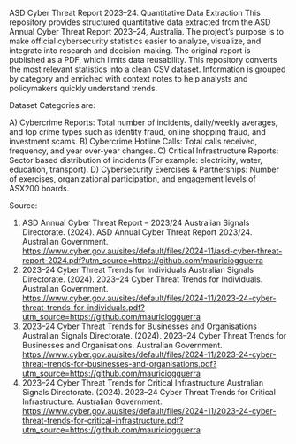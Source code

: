 ASD Cyber Threat Report 2023–24. Quantitative Data Extraction
This repository provides structured quantitative data extracted from the ASD Annual Cyber Threat Report 2023–24, Australia. The project’s purpose is to make official cybersecurity statistics easier to analyze, visualize, and integrate into research and decision-making. The original report is published as a PDF, which limits data reusability. This repository converts the most relevant statistics into a clean CSV dataset. Information is grouped by category and enriched with context notes to help analysts and policymakers quickly understand trends.

Dataset Categories are:

A) Cybercrime Reports: Total number of incidents, daily/weekly averages, and top crime types such as identity fraud, online shopping fraud, and investment scams.
B) Cybercrime Hotline Calls: Total calls received, frequency, and year over-year changes.
C) Critical Infrastructure Reports: Sector based distribution of incidents (For example: electricity, water, education, transport).
D) Cybersecurity Exercises & Partnerships: Number of exercises, organizational participation, and engagement levels of ASX200 boards.

Source:

1. ASD Annual Cyber Threat Report – 2023/24 Australian Signals Directorate. (2024). ASD Annual Cyber Threat Report 2023/24. Australian Government. https://www.cyber.gov.au/sites/default/files/2024-11/asd-cyber-threat-report-2024.pdf?utm_source=https://github.com/mauriciogguerra
2. 2023–24 Cyber Threat Trends for Individuals Australian Signals Directorate. (2024). 2023–24 Cyber Threat Trends for Individuals. Australian Government. https://www.cyber.gov.au/sites/default/files/2024-11/2023-24-cyber-threat-trends-for-individuals.pdf?utm_source=https://github.com/mauriciogguerra
3. 2023–24 Cyber Threat Trends for Businesses and Organisations Australian Signals Directorate. (2024). 2023–24 Cyber Threat Trends for Businesses and Organisations. Australian Government. https://www.cyber.gov.au/sites/default/files/2024-11/2023-24-cyber-threat-trends-for-businesses-and-organisations.pdf?utm_source=https://github.com/mauriciogguerra
4. 2023–24 Cyber Threat Trends for Critical Infrastructure Australian Signals Directorate. (2024). 2023–24 Cyber Threat Trends for Critical Infrastructure. Australian Government. https://www.cyber.gov.au/sites/default/files/2024-11/2023-24-cyber-threat-trends-for-critical-infrastructure.pdf?utm_source=https://github.com/mauriciogguerra

